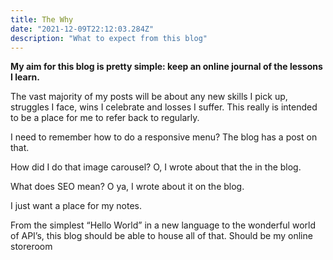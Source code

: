 ```yaml
---
title: The Why
date: "2021-12-09T22:12:03.284Z"
description: "What to expect from this blog"
---
```


**My aim for this blog is pretty simple: keep an online journal of the lessons I learn.**

The vast majority of my posts will be about any new skills I pick up, struggles I face, wins I celebrate and losses I suffer. This really is intended to be a place for me to refer back to regularly. 

I need to remember how to do a responsive menu? The blog has a post on that. 

How did I do that image carousel? O, I wrote about that the in the blog. 

What does SEO mean? O ya, I wrote about it on the blog.

I just want a place for my notes.

From the simplest “Hello World” in a new language to the wonderful world of API’s, this blog should be able to house all of that. Should be my online storeroom

